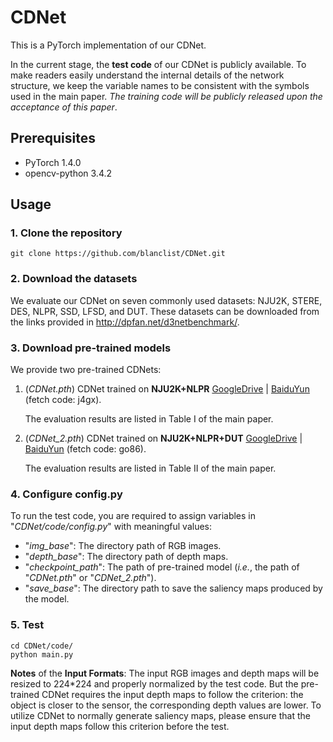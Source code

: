 # CDNet

This is a PyTorch implementation of our CDNet.

In the current stage, the **test code** of our CDNet is publicly available. To make readers easily understand the internal details of the network structure, we keep the variable names to be consistent with the symbols used in the main paper. *The training code will be publicly released upon the acceptance of this paper*. 

## Prerequisites

- PyTorch 1.4.0
- opencv-python 3.4.2

## Usage

### 1. Clone the repository

```
git clone https://github.com/blanclist/CDNet.git
```

### 2. Download the datasets

We evaluate our CDNet on seven commonly used datasets: NJU2K, STERE, DES, NLPR, SSD, LFSD, and DUT. These datasets can be downloaded from the links provided in http://dpfan.net/d3netbenchmark/.

### 3. Download pre-trained models

We provide two pre-trained CDNets:

1. (*CDNet.pth*) CDNet trained on **NJU2K+NLPR** [GoogleDrive](https://drive.google.com/file/d/1zb2suDroE7TY9qVw2Ss2CbYYN3gmsKoG/view?usp=sharing) | [BaiduYun](https://pan.baidu.com/s/1nsU9k37phtrMqnAQXbVLsQ) (fetch code: j4gx). 

   The evaluation results are listed in Table I of the main paper.

2. (*CDNet_2.pth*) CDNet trained on **NJU2K+NLPR+DUT** [GoogleDrive](https://drive.google.com/file/d/1CS0EXjGUnl-8iR61KhOeLCSCHu-jygh7/view?usp=sharing) | [BaiduYun](https://pan.baidu.com/s/1w_e1mZj_LqTALipevwar8g) (fetch code: go86). 

   The evaluation results are listed in Table II of the main paper.

### 4. Configure config.py

To run the test code, you are required to assign variables in "*CDNet/code/config.py*" with meaningful values:

- "*img_base*": The directory path of RGB images.
- "*depth_base*": The directory path of depth maps.
- "*checkpoint_path*": The path of pre-trained model (*i.e.*, the path of "*CDNet.pth*" or "*CDNet_2.pth*").
- "*save_base*": The directory path to save the saliency maps produced by the model.

### 5. Test

```
cd CDNet/code/
python main.py
```

**Notes** of the **Input Formats**: The input RGB images and depth maps will be resized to 224*224 and properly normalized by the test code. But the pre-trained CDNet requires the input depth maps to follow the criterion: the object is closer to the sensor, the corresponding depth values are lower. To utilize CDNet to normally generate saliency maps, please ensure that the input depth maps follow this criterion before the test.
